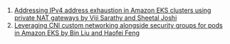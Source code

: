 
1. [Addressing IPv4 address exhaustion in Amazon EKS clusters using private NAT gateways by Viji Sarathy and Sheetal Joshi](https://aws.amazon.com/blogs/containers/addressing-ipv4-address-exhaustion-in-amazon-eks-clusters-using-private-nat-gateways/)
1. [Leveraging CNI custom networking alongside security groups for pods in Amazon EKS by Bin Liu and Haofei Feng](https://aws.amazon.com/blogs/containers/leveraging-cni-custom-networking-alongside-security-groups-for-pods-in-amazon-eks/)